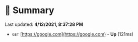 # 📖 Summary
Last updated: **4/12/2021, 8:37:28 PM**

- `GET` [https://google.com](https://google.com) - **Up** (121ms)
